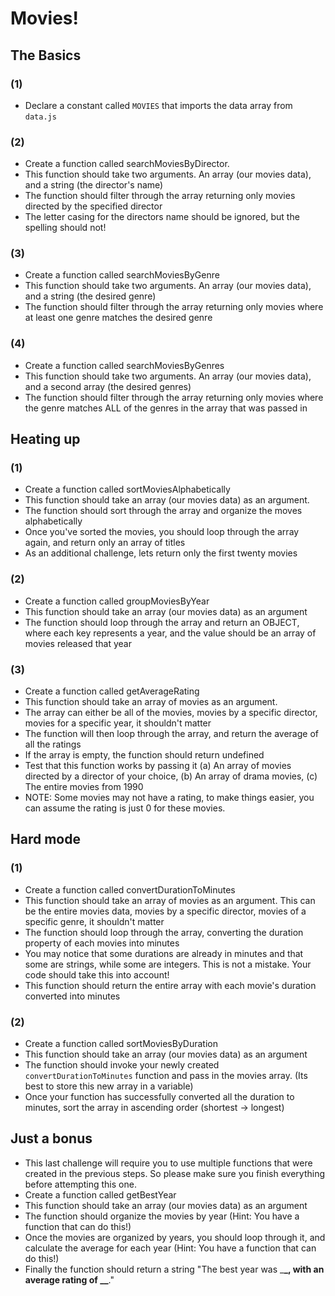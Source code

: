 # Movies!

## The Basics

### (1)

- Declare a constant called `MOVIES` that imports the data array from `data.js`

### (2)

- Create a function called searchMoviesByDirector.
- This function should take two arguments. An array (our movies data), and a string (the director's name)
- The function should filter through the array returning only movies directed by the specified director
- The letter casing for the directors name should be ignored, but the spelling should not!

### (3)

- Create a function called searchMoviesByGenre
- This function should take two arguments. An array (our movies data), and a string (the desired genre)
- The function should filter through the array returning only movies where at least one genre matches the desired genre

### (4)

- Create a function called searchMoviesByGenres
- This function should take two arguments. An array (our movies data), and a second array (the desired genres)
- The function should filter through the array returning only movies where the genre matches ALL of the genres in the array that was passed in

## Heating up

### (1)

- Create a function called sortMoviesAlphabetically
- This function should take an array (our movies data) as an argument.
- The function should sort through the array and organize the moves alphabetically
- Once you've sorted the movies, you should loop through the array again, and return only an array of titles
- As an additional challenge, lets return only the first twenty movies

### (2)

- Create a function called groupMoviesByYear
- This function should take an array (our movies data) as an argument
- The function should loop through the array and return an OBJECT, where each key represents a year, and the value should be an array of movies released that year

### (3)

- Create a function called getAverageRating
- This function should take an array of movies as an argument.
- The array can either be all of the movies, movies by a specific director, movies for a specific year, it shouldn't matter
- The function will then loop through the array, and return the average of all the ratings
- If the array is empty, the function should return undefined
- Test that this function works by passing it (a) An array of movies directed by a director of your choice, (b) An array of drama movies, (c) The entire movies from 1990
- NOTE: Some movies may not have a rating, to make things easier, you can assume the rating is just 0 for these movies.

## Hard mode

### (1)

- Create a function called convertDurationToMinutes
- This function should take an array of movies as an argument. This can be the entire movies data, movies by a specific director, movies of a specific genre, it shouldn't matter
- The function should loop through the array, converting the duration property of each movies into minutes
- You may notice that some durations are already in minutes and that some are strings, while some are integers. This is not a mistake. Your code should take this into account!
- This function should return the entire array with each movie's duration converted into minutes

### (2)

- Create a function called sortMoviesByDuration
- This function should take an array (our movies data) as an argument
- The function should invoke your newly created `convertDurationToMinutes` function and pass in the movies array. (Its best to store this new array in a variable)
- Once your function has successfully converted all the duration to minutes, sort the array in ascending order (shortest -> longest)

## Just a bonus

- This last challenge will require you to use multiple functions that were created in the previous steps. So please make sure you finish everything before attempting this one.
- Create a function called getBestYear
- This function should take an array (our movies data) as an argument
- The function should organize the movies by year (Hint: You have a function that can do this!)
- Once the movies are organized by years, you should loop through it, and calculate the average for each year (Hint: You have a function that can do this!)
- Finally the function should return a string "The best year was \_**\_, with an average rating of \_\_**."
